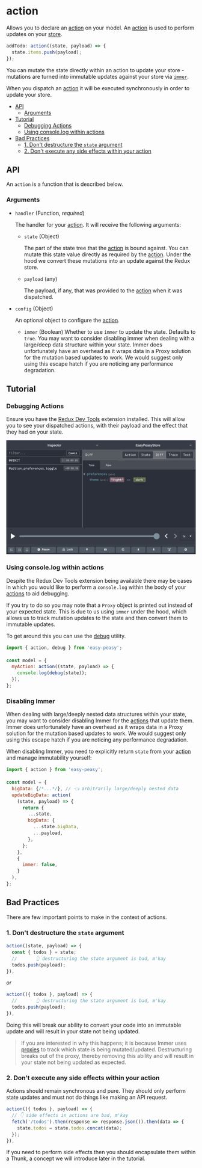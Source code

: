 # action

Allows you to declare an [action](/docs/api/action.html) on your model. An
[action](/docs/api/action.html) is used to perform updates on your
[store](/docs/api/store.html).

```javascript
addTodo: action((state, payload) => {
  state.items.push(payload);
});
```

You can mutate the state directly within an action to update your store -
mutations are turned into immutable updates against your store via
[`immer`](https://immerjs.github.io/immer/docs/introduction).

When you dispatch an [action](/docs/api/action.html) it will be executed
synchronously in order to update your store.

- [API](#api)
  - [Arguments](#arguments)
- [Tutorial](#tutorial)
  - [Debugging Actions](#debugging-actions)
  - [Using console.log within actions](#using-consolelog-within-actions)
- [Bad Practices](#bad-practices)
  - [1. Don't destructure the `state` argument](#1-dont-destructure-the-state-argument)
  - [2. Don't execute any side effects within your action](#2-dont-execute-any-side-effects-within-your-action)

## API

An `action` is a function that is described below.

### Arguments

- `handler` (Function, _required_)

  The handler for your [action](/docs/api/action.html). It will receive the
  following arguments:

  - `state` (Object)

    The part of the state tree that the [action](/docs/api/action.html) is bound
    against. You can mutate this state value directly as required by the
    [action](/docs/api/action.html). Under the hood we convert these mutations
    into an update against the Redux store.

  - `payload` (any)

    The payload, if any, that was provided to the
    [action](/docs/api/action.html) when it was dispatched.

- `config` (Object)

  An optional object to configure the [action](/docs/api/action.html).

  - `immer` (Boolean) Whether to use `immer` to update the state. Defaults to
    `true`. You may want to consider disabling immer when dealing with a
    large/deep data structure within your state. Immer does unfortunately have
    an overhead as it wraps data in a Proxy solution for the mutation based
    updates to work. We would suggest only using this escape hatch if you are
    noticing any performance degradation.

## Tutorial

### Debugging Actions

Ensure you have the
[Redux Dev Tools](https://github.com/zalmoxisus/redux-devtools-extension)
extension installed. This will allow you to see your dispatched actions, with
their payload and the effect that they had on your state.

<img src="../../assets/devtools-action.png" />

### Using console.log within actions

Despite the Redux Dev Tools extension being available there may be cases in
which you would like to perform a `console.log` within the body of your
[actions](/docs/api/action.html) to aid debugging.

If you try to do so you may note that a `Proxy` object is printed out instead of
your expected state. This is due to us using `immer` under the hood, which
allows us to track mutation updates to the state and then convert them to
immutable updates.

To get around this you can use the [debug](/docs/api/debug.html) utility.

```javascript
import { action, debug } from 'easy-peasy';

const model = {
  myAction: action((state, payload) => {
    console.log(debug(state));
  }),
};
```

### Disabling Immer

When dealing with large/deeply nested data structures within your state, you may want
to consider disabling Immer for the [actions](/docs/api/action.html) that update them. Immer does
unfortunately have an overhead as it wraps data in a Proxy solution for the
mutation based updates to work. We would suggest only using this escape hatch if
you are noticing any performance degradation.

When disabling Immer, you need to explicitly return `state` from your [action](/docs/api/action.html) and
manage immutability yourself:

```javascript
import { action } from 'easy-peasy';

const model = {
  bigData: {/*...*/}, // 👈 arbitrarily large/deeply nested data
  updateBigData: action(
    (state, payload) => {
      return {
        ...state,
        bigData: {
          ...state.bigData,
          ...payload,
        },
      };
    },
    {
      immer: false,
    }
  ),
};
```

## Bad Practices

There are few important points to make in the context of actions.

### 1. Don't destructure the `state` argument

```javascript
action((state, payload) => {
  const { todos } = state;
  //       👆 destructuring the state argument is bad, m'kay
  todos.push(payload);
}),
```

_or_

```javascript
action(({ todos }, payload) => {
  //       👆 destructuring the state argument is bad, m'kay
  todos.push(payload);
}),
```

Doing this will break our ability to convert your code into an immutable update
and will result in your state not being updated.

> If you are interested in why this happens; it is because Immer uses
> [proxies](https://developer.mozilla.org/en-US/docs/Web/JavaScript/Reference/Global_Objects/Proxy)
> to track which state is being mutated/updated. Destructuring breaks out of the
> proxy, thereby removing this ability and will result in your state not being
> updated as expected.

### 2. Don't execute any side effects within your action

Actions should remain synchronous and pure. They should only perform state
updates and must not do things like making an API request.

```javascript
action(({ todos }, payload) => {
  // 👇 side effects in actions are bad, m'kay
  fetch('/todos').then(response => response.json()).then(data => {
    state.todos = state.todos.concat(data);
  });
}),
```

If you need to perform side effects then you should encapsulate them within a
Thunk, a concept we will introduce later in the tutorial.
